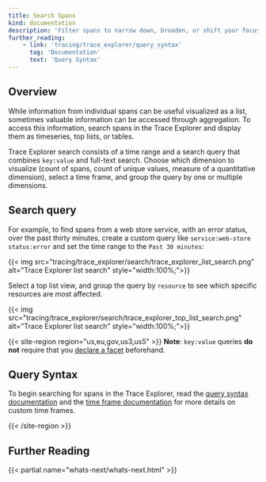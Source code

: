 ```yaml
---
title: Search Spans
kind: documentation
description: 'Filter spans to narrow down, broaden, or shift your focus on the subset of spans of current interest.'
further_reading:
    - link: 'tracing/trace_explorer/query_syntax'
      tag: 'Documentation'
      text: 'Query Syntax'
---
```


## Overview

While information from individual spans can be useful visualized as a list, sometimes valuable information can be accessed through aggregation. To access this information, search spans in the Trace Explorer and display them as timeseries, top lists, or tables. 

Trace Explorer search consists of a time range and a search query that combines `key:value` and full-text search. Choose which dimension to visualize (count of spans, count of unique values, measure of a quantitative dimension), select a time frame, and group the query by one or multiple dimensions.

## Search query

For example, to find spans from a web store service, with an error status, over the past thirty minutes, create a custom query like `service:web-store status:error` and set the time range to the `Past 30 minutes`:

{{< img src="tracing/trace_explorer/search/trace_explorer_list_search.png" alt="Trace Explorer list search"  style="width:100%;">}}

Select a top list view, and group the query by `resource` to see which specific resources are most affected.

{{< img src="tracing/trace_explorer/search/trace_explorer_top_list_search.png" alt="Trace Explorer list search"  style="width:100%;">}}

{{< site-region region="us,eu,gov,us3,us5" >}}
**Note**: `key:value` queries **do not** require that you [declare a facet][1] beforehand.

## Query Syntax

To begin searching for spans in the Trace Explorer, read the [query syntax documentation][2] and the [time frame documentation][3] for more details on custom time frames.

[1]: /tracing/trace_explorer/query_syntax#facets
[2]: /tracing/trace_explorer/query_syntax
[3]: /dashboards/guide/custom_time_frames

{{< /site-region >}}

## Further Reading

{{< partial name="whats-next/whats-next.html" >}}

